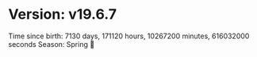 # Version: v19.6.7
Time since birth: 7130 days, 171120 hours, 10267200 minutes, 616032000 seconds
Season: Spring 🌸
